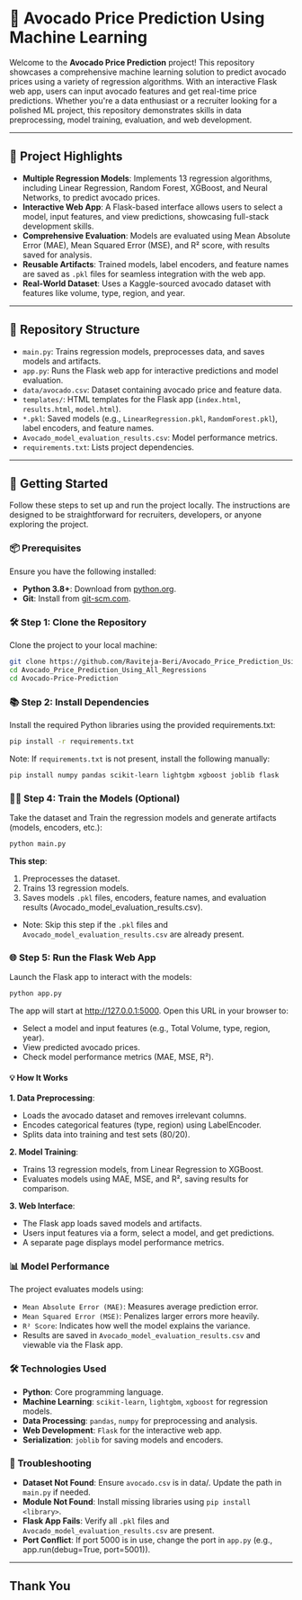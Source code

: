 # 🥑 Avocado Price Prediction Using Machine Learning

Welcome to the **Avocado Price Prediction** project! This repository showcases a comprehensive machine learning solution to predict avocado prices using a variety of regression algorithms. With an interactive Flask web app, users can input avocado features and get real-time price predictions. Whether you're a data enthusiast or a recruiter looking for a polished ML project, this repository demonstrates skills in data preprocessing, model training, evaluation, and web development.

---

## 🌟 Project Highlights

- **Multiple Regression Models**: Implements 13 regression algorithms, including Linear Regression, Random Forest, XGBoost, and Neural Networks, to predict avocado prices.
- **Interactive Web App**: A Flask-based interface allows users to select a model, input features, and view predictions, showcasing full-stack development skills.
- **Comprehensive Evaluation**: Models are evaluated using Mean Absolute Error (MAE), Mean Squared Error (MSE), and R² score, with results saved for analysis.
- **Reusable Artifacts**: Trained models, label encoders, and feature names are saved as `.pkl` files for seamless integration with the web app.
- **Real-World Dataset**: Uses a Kaggle-sourced avocado dataset with features like volume, type, region, and year.

---

## 📂 Repository Structure

- `main.py`: Trains regression models, preprocesses data, and saves models and artifacts.
- `app.py`: Runs the Flask web app for interactive predictions and model evaluation.
- `data/avocado.csv`: Dataset containing avocado price and feature data.
- `templates/`: HTML templates for the Flask app (`index.html`, `results.html`, `model.html`).
- `*.pkl`: Saved models (e.g., `LinearRegression.pkl`, `RandomForest.pkl`), label encoders, and feature names.
- `Avocado_model_evaluation_results.csv`: Model performance metrics.
- `requirements.txt`: Lists project dependencies.

---

## 🚀 Getting Started

Follow these steps to set up and run the project locally. The instructions are designed to be straightforward for recruiters, developers, or anyone exploring the project.

### 📦 Prerequisites

Ensure you have the following installed:
- **Python 3.8+**: Download from [python.org](https://www.python.org/downloads/).
- **Git**: Install from [git-scm.com](https://git-scm.com/downloads).

### 🛠️ Step 1: Clone the Repository

Clone the project to your local machine:

```bash
git clone https://github.com/Raviteja-Beri/Avocado_Price_Prediction_Using_All_Regressions.git
cd Avocado_Price_Prediction_Using_All_Regressions
cd Avocado-Price-Prediction
```

### 📚 Step 2: Install Dependencies
Install the required Python libraries using the provided requirements.txt:
```bash
pip install -r requirements.txt
```
Note: If `requirements.txt` is not present, install the following manually:
```bash
pip install numpy pandas scikit-learn lightgbm xgboost joblib flask
```
### 🏋️‍♂️ Step 4: Train the Models (Optional)
Take the dataset and Train the regression models and generate artifacts (models, encoders, etc.):
```bash
python main.py
```
**This step**:

1. Preprocesses the dataset.
2. Trains 13 regression models.
3. Saves models `.pkl` files, encoders, feature names, and evaluation results (Avocado_model_evaluation_results.csv).
* Note: Skip this step if the `.pkl` files and `Avocado_model_evaluation_results.csv` are already present.
  
### 🌐 Step 5: Run the Flask Web App
Launch the Flask app to interact with the models:
```bash
python app.py
```
The app will start at http://127.0.0.1:5000.
Open this URL in your browser to:
* Select a model and input features (e.g., Total Volume, type, region, year).
* View predicted avocado prices.
* Check model performance metrics (MAE, MSE, R²).

#### 💡 How It Works
**1. Data Preprocessing**:
* Loads the avocado dataset and removes irrelevant columns.
* Encodes categorical features (type, region) using LabelEncoder.
* Splits data into training and test sets (80/20).
  
**2. Model Training**:
* Trains 13 regression models, from Linear Regression to XGBoost.
* Evaluates models using MAE, MSE, and R², saving results for comparison.
  
**3. Web Interface**:
* The Flask app loads saved models and artifacts.
* Users input features via a form, select a model, and get predictions.
* A separate page displays model performance metrics.

### 📊 Model Performance
The project evaluates models using:

* `Mean Absolute Error (MAE)`: Measures average prediction error.
* `Mean Squared Error (MSE)`: Penalizes larger errors more heavily.
* `R² Score`: Indicates how well the model explains the variance.
* Results are saved in `Avocado_model_evaluation_results.csv` and viewable via the Flask app.

### 🛠️ Technologies Used
* **Python**: Core programming language.
* **Machine Learning**: `scikit-learn`, `lightgbm`, `xgboost` for regression models.
* **Data Processing**: `pandas`, `numpy` for preprocessing and analysis.
* **Web Development**: `Flask` for the interactive web app.
* **Serialization**: `joblib` for saving models and encoders.
  
### 🔧 Troubleshooting
* **Dataset Not Found**: Ensure `avocado.csv` is in data/. Update the path in `main.py` if needed.
* **Module Not Found**: Install missing libraries using `pip install <library>`.
* **Flask App Fails**: Verify all `.pkl` files and `Avocado_model_evaluation_results.csv` are present.
* **Port Conflict**: If port 5000 is in use, change the port in `app.py` (e.g., app.run(debug=True, port=5001)).
---
## Thank You
